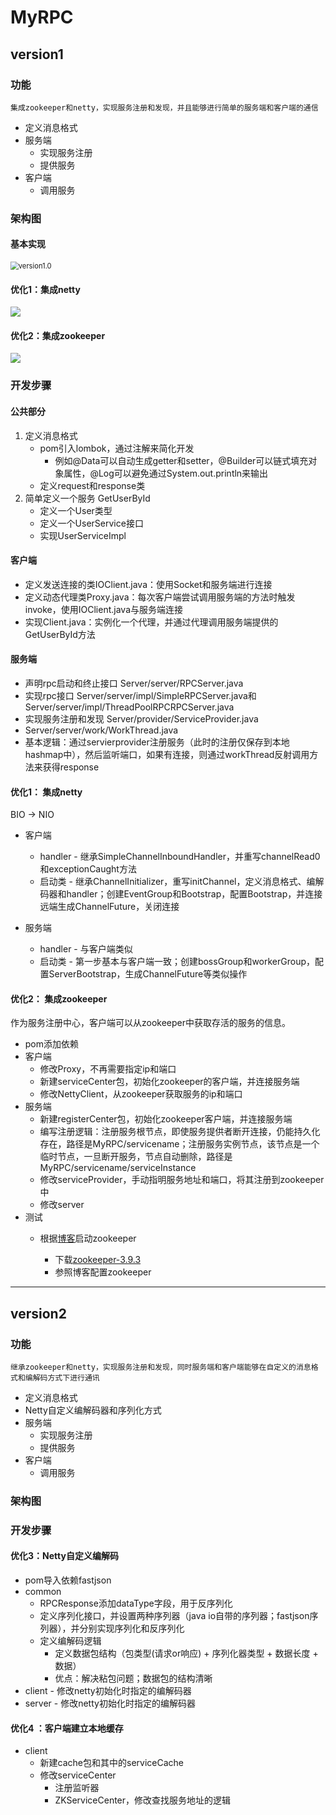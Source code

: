 # MyRPC

## version1

### 功能
`集成zookeeper和netty，实现服务注册和发现，并且能够进行简单的服务端和客户端的通信`

* 定义消息格式
* 服务端
  * 实现服务注册
  * 提供服务
* 客户端
  * 调用服务

### 架构图

#### 基本实现

<img src="开发手册.assets/version1.0.png" alt="version1.0" style="zoom:80%;" />



#### 优化1：集成netty

<img src="开发手册.assets/version1.1.png" />



#### 优化2：集成zookeeper

<img src="开发手册.assets/version1.2.png" />

### 开发步骤

#### 公共部分

1. 定义消息格式
   * pom引入lombok，通过注解来简化开发
     * 例如@Data可以自动生成getter和setter，@Builder可以链式填充对象属性，@Log可以避免通过System.out.println来输出
   * 定义request和response类
2. 简单定义一个服务 GetUserById
   * 定义一个User类型
   * 定义一个UserService接口
   * 实现UserServiceImpl
   
#### 客户端

* 定义发送连接的类IOClient.java：使用Socket和服务端进行连接
* 定义动态代理类Proxy.java：每次客户端尝试调用服务端的方法时触发invoke，使用IOClient.java与服务端连接
* 实现Client.java：实例化一个代理，并通过代理调用服务端提供的GetUserById方法

#### 服务端

* 声明rpc启动和终止接口 Server/server/RPCServer.java
* 实现rpc接口 Server/server/impl/SimpleRPCServer.java和Server/server/impl/ThreadPoolRPCRPCServer.java
* 实现服务注册和发现 Server/provider/ServiceProvider.java
*  Server/server/work/WorkThread.java
* 基本逻辑：通过servierprovider注册服务（此时的注册仅保存到本地hashmap中），然后监听端口，如果有连接，则通过workThread反射调用方法来获得response

#### 优化1： 集成netty

BIO -> NIO

* 客户端
  * handler - 继承SimpleChannelInboundHandler，并重写channelRead0和exceptionCaught方法
  * 启动类 - 继承ChannelInitializer，重写initChannel，定义消息格式、编解码器和handler；创建EventGroup和Bootstrap，配置Bootstrap，并连接远端生成ChannelFuture，关闭连接

* 服务端

  * handler - 与客户端类似
  * 启动类 - 第一步基本与客户端一致；创建bossGroup和workerGroup，配置ServerBootstrap，生成ChannelFuture等类似操作


#### 优化2： 集成zookeeper

作为服务注册中心，客户端可以从zookeeper中获取存活的服务的信息。

* pom添加依赖
* 客户端
  * 修改Proxy，不再需要指定ip和端口
  * 新建serviceCenter包，初始化zookeeper的客户端，并连接服务端
  * 修改NettyClient，从zookeeper获取服务的ip和端口
* 服务端
  * 新建registerCenter包，初始化zookeeper客户端，并连接服务端
  * 编写注册逻辑：注册服务根节点，即使服务提供者断开连接，仍能持久化存在，路径是MyRPC/servicename；注册服务实例节点，该节点是一个临时节点，一旦断开服务，节点自动删除，路径是MyRPC/servicename/serviceInstance
  * 修改serviceProvider，手动指明服务地址和端口，将其注册到zookeeper中
  * 修改server
* 测试
  * 根据[博客](https://blog.csdn.net/tttzzzqqq2018/article/details/132093374?ops_request_misc=%257B%2522request%255Fid%2522%253A%2522172149339116800211548359%2522%252C%2522scm%2522%253A%252220140713.130102334..%2522%257D&amp;request_id=172149339116800211548359&amp;biz_id=0&amp;utm_medium=distribute.pc_search_result.none-task-blog-2~all~top_positive~default-2-132093374-null-null.142%5Ev100%5Epc_search_result_base9&amp;utm_term=zookeeper%E5%AE%89%E8%A3%85%E4%B8%8E%E9%85%8D%E7%BD%AE&amp;spm=1018.2226.3001.4187)启动zookeeper
  
    * 下载[zookeeper-3.9.3](https://archive.apache.org/dist/zookeeper/zookeeper-3.9.3/apache-zookeeper-3.9.3-bin.tar.gz)
    * 参照博客配置zookeeper

---

## version2

### 功能

`继承zookeeper和netty，实现服务注册和发现，同时服务端和客户端能够在自定义的消息格式和编解码方式下进行通讯`

* 定义消息格式
* Netty自定义编解码器和序列化方式
* 服务端
  * 实现服务注册
  * 提供服务
* 客户端
  * 调用服务

### 架构图

### 开发步骤

#### 优化3：Netty自定义编解码

* pom导入依赖fastjson
* common
  * RPCResponse添加dataType字段，用于反序列化
  * 定义序列化接口，并设置两种序列器（java io自带的序列器；fastjson序列器），并分别实现序列化和反序列化
  * 定义编解码逻辑
    * 定义数据包结构（包类型(请求or响应) + 序列化器类型 + 数据长度 + 数据）
    * 优点：解决粘包问题；数据包的结构清晰
* client - 修改netty初始化时指定的编解码器
* server - 修改netty初始化时指定的编解码器



#### 优化4 ：客户端建立本地缓存

* client
  * 新建cache包和其中的serviceCache
  * 修改serviceCenter
    * 注册监听器
    * ZKServiceCenter，修改查找服务地址的逻辑